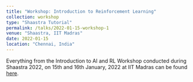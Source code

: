 ```yaml
---
title: "Workshop: Introduction to Reinforcement Learning"
collection: workshop
type: "Shaastra Tutorial"
permalink: /talks/2022-01-15-workshop-1
venue: "Shaastra, IIT Madras"
date: 2022-01-15
location: "Chennai, India"
---
```


Everything from the Introduction to AI and RL Workshop conducted during Shaastra 2022, on 15th and 16th January, 2022 at IIT Madras can be found [here](https://github.com/aquantumreality/Shaastra-2022-RL).
